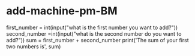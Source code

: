 # add-machine-pm-BM
first_number = int(input("what is the first number you want to add?"))
second_number =int(input("what is the second number do you want to add?"))
sum = first_number + second_number
print('The sum of your first two numbers is', sum)
